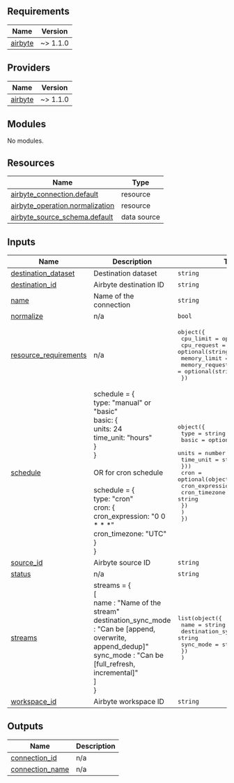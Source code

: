 ## Requirements

| Name | Version |
|------|---------|
| <a name="requirement_airbyte"></a> [airbyte](#requirement\_airbyte) | ~> 1.1.0 |

## Providers

| Name | Version |
|------|---------|
| <a name="provider_airbyte"></a> [airbyte](#provider\_airbyte) | ~> 1.1.0 |

## Modules

No modules.

## Resources

| Name | Type |
|------|------|
| [airbyte_connection.default](https://registry.terraform.io/providers/aballiet/airbyte-oss/latest/docs/resources/connection) | resource |
| [airbyte_operation.normalization](https://registry.terraform.io/providers/aballiet/airbyte-oss/latest/docs/resources/operation) | resource |
| [airbyte_source_schema.default](https://registry.terraform.io/providers/aballiet/airbyte-oss/latest/docs/data-sources/source_schema) | data source |

## Inputs

| Name | Description | Type | Default | Required |
|------|-------------|------|---------|:--------:|
| <a name="input_destination_dataset"></a> [destination\_dataset](#input\_destination\_dataset) | Destination dataset | `string` | n/a | yes |
| <a name="input_destination_id"></a> [destination\_id](#input\_destination\_id) | Airbyte destination ID | `string` | n/a | yes |
| <a name="input_name"></a> [name](#input\_name) | Name of the connection | `string` | n/a | yes |
| <a name="input_normalize"></a> [normalize](#input\_normalize) | n/a | `bool` | n/a | yes |
| <a name="input_resource_requirements"></a> [resource\_requirements](#input\_resource\_requirements) | n/a | <pre>object({<br>    cpu_limit      = optional(string)<br>    cpu_request    = optional(string)<br>    memory_limit   = optional(string)<br>    memory_request = optional(string)<br>  })</pre> | `{}` | no |
| <a name="input_schedule"></a> [schedule](#input\_schedule) | schedule = {<br>      type: "manual" or "basic"<br>      basic: {<br>        units: 24<br>        time\_unit: "hours"<br>      }<br>    }<br><br>    OR for cron schedule<br><br>    schedule = {<br>      type: "cron"<br>      cron: {<br>        cron\_expression: "0 0 * * *"<br>        cron\_timezone: "UTC"<br>      }<br>    } | <pre>object({<br>    type = string<br>    basic = optional(object({<br>      units     = number<br>      time_unit = string<br>    }))<br>    cron = optional(object({<br>      cron_expression = string<br>      cron_timezone   = string<br>      })<br>    )<br>  })</pre> | n/a | yes |
| <a name="input_source_id"></a> [source\_id](#input\_source\_id) | Airbyte source ID | `string` | n/a | yes |
| <a name="input_status"></a> [status](#input\_status) | n/a | `string` | `"active"` | no |
| <a name="input_streams"></a> [streams](#input\_streams) | streams = {<br>      [<br>        name : "Name of the stream"<br>        destination\_sync\_mode : "Can be [append, overwrite, append\_dedup]"<br>        sync\_mode : "Can be [full\_refresh, incremental]"<br>      ]<br>    } | <pre>list(object({<br>    name                  = string<br>    destination_sync_mode = string<br>    sync_mode             = string<br>    })<br>  )</pre> | n/a | yes |
| <a name="input_workspace_id"></a> [workspace\_id](#input\_workspace\_id) | Airbyte workspace ID | `string` | n/a | yes |

## Outputs

| Name | Description |
|------|-------------|
| <a name="output_connection_id"></a> [connection\_id](#output\_connection\_id) | n/a |
| <a name="output_connection_name"></a> [connection\_name](#output\_connection\_name) | n/a |
